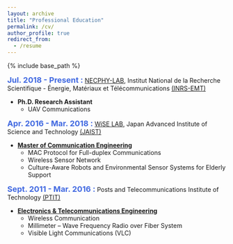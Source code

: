```yaml
---
layout: archive
title: "Professional Education"
permalink: /cv/
author_profile: true
redirect_from:
  - /resume
---
```


{% include base_path %}

**<font size="4" color="#4169E1">Jul. 2018 - Present :</font>** [NECPHY-LAB](http://necphy-lab.com/), Institut National de la Recherche Scientifique - Énergie, Matériaux et Télécommunications [(INRS-EMT)](http://www.emt.inrs.ca/emt/)
- **Ph.D. Research Assistant** 
  - UAV Communications

**<font size="4" color="#4169E1">Apr. 2016 - Mar. 2018 :</font>** [WiSE LAB](http://www.jaist.ac.jp/is/labs/lim-lab/people.php), Japan Advanced Institute of Science and Technology [(JAIST)](http://www.jaist.ac.jp/index.html) 
- **[Master of Communication Engineering](https://datnguyenminh.github.io/files/Master_Grad.jpg)** 
  - MAC Protocol for Full-duplex Communications
  - Wireless Sensor Network
  - Culture-Aware Robots and Environmental Sensor Systems for Elderly Support

**<font size="4" color="#4169E1">Sept. 2011 - Mar. 2016 :</font>** Posts and Telecommunications Institute of Technology [(PTIT)](http://portal.ptit.edu.vn/) 
- **[Electronics & Telecommunications Engineering](https://datnguyenminh.github.io/files/PTIT.jpg)**  
  - Wireless Communication
  - Millimeter – Wave Frequency Radio over Fiber System
  - Visible Light Communications (VLC)
